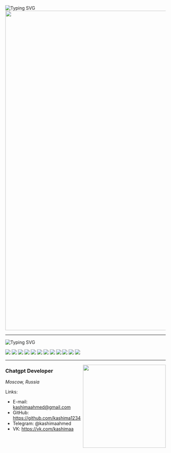 <img src="https://readme-typing-svg.herokuapp.com?font=Fira+Code&weight=500&size=28&duration=4000&pause=500&color=EF1C26&background=ffffff00&center=true&vCenter=true&multiline=true&width=1000&height=100&lines=Hey%2C+I'm+Ahmedkashima!;I'm+BMSTU+student+and+programmer" alt="Typing SVG" />

<img src="https://media0.giphy.com/media/J3BlD4W2r1mcK1vMWW/giphy.gif?cid=ecf05e47bg4s9e0udhmzdcvtx6qup33cdh6hsamv47bc6pey&rid=giphy.gif&ct=g" width="1000">

---
<img src="https://readme-typing-svg.herokuapp.com?font=Fira+Code&weight=500&duration=4000&pause=500&color=EF1C26&background=ffffff00&vCenter=true&multiline=true&width=1000&lines=%23+Languages+and+Tools%3A" alt="Typing SVG" />

<img src="https://img.shields.io/badge/Python-black?style=for-the-badge&logo=Python&logoColor=#3776AB"/> <img src="https://img.shields.io/badge/C-black?style=for-the-badge&logo=c&logoColor=#00599C"/> <img src="https://img.shields.io/badge/C++-black?style=for-the-badge&logo=c%2B%2B&logoColor=#00599C"/> <img src="https://img.shields.io/badge/PostgreSQL-black?style=for-the-badge&logo=PostgreSQL&logoColor=#4169E1"/> <img src="https://img.shields.io/badge/Docker-black?style=for-the-badge&logo=Docker&logoColor=#2496ED"/> <img src="https://img.shields.io/badge/Qt-black?style=for-the-badge&logo=Qt&logoColor=#41CD52"/> <img src="https://img.shields.io/badge/LaTeX-black?style=for-the-badge&logo=LaTeX&logoColor=#008080"/> <img src="https://img.shields.io/badge/Linux-black?style=for-the-badge&logo=Linux&logoColor=#FCC624"/> <img src="https://img.shields.io/badge/Git-black?style=for-the-badge&logo=Git&logoColor=#F05032"/> <img src="https://img.shields.io/badge/Github-black?style=for-the-badge&logo=Github&logoColor=#181717"/> <img src="https://img.shields.io/badge/GitLab-black?style=for-the-badge&logo=GitLab&logoColor=#FC6D26"/> <img src="https://img.shields.io/badge/Grafana-black?style=for-the-badge&logo=Grafana&logoColor=#F46800"/>

---
 
<img align="right" src="Resources/DALL·E 2024-10-16 06.23.49 - A unique animated-style GIF image showing a dynamic anime scene with characters flying through a futuristic cityscape at night. The characters have co.webp" height="260px"/>  

### **Chatgpt Developer**
_Moscow, Russia_

Links:

* E-mail: kashimaahmed@gmail.com
* GitHub: https://github.com/kashima1234
* Telegram: @kashimaahmed
* VK: https://vk.com/kashimaa

